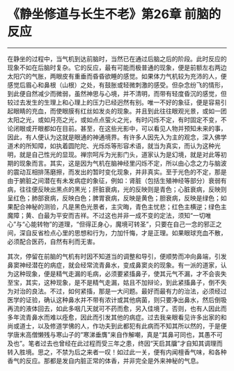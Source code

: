 # 《静坐修道与长生不老》第26章 前脑的反应

------

在静坐的过程中，当气机到达前脑时，当然已在通过后脑之后的阶段。此时反应的现象不如在后脑时复杂。它的反应，最有可能而极普通的现象，便是前额左右两边太阳穴的气胀，两眼皮有重垂而昏昏欲睡的感觉。如果体力气机较为充沛的人，便感觉后眉心和鼻根（山根）之处，有鼓胀或轻微刺激的感受。但杂念纷飞的情形，到此便自然减少而微弱，虽然神思与心境，并不清明，而带有轻度昏沉的感觉，但较过去发生的生理上和心理上的压力已经迥然有别。唯一不好的象征，便是容易引起眼睛的充血，而使眼膜有红丝如发炎的现象。并且到此往往眼观光景，或如一团太阳之光，或如月亮之光，或如点点萤火之光，有时闪烁不定，有时固定不变，不论闭眼或开眼都如在目前。甚至，在这些光影中，可以看见人物并预知未来的事，因此，有人便认为这就是眼通的神通境界。有许多人因先入为主的观念，深入佛学道术的所知障，如执着圆陀陀、光烁烁等形容术语，就当为真实，而认为这种光明，就是自己性光的显现。禅宗呵斥为光影门头，道家认为是幻境，就是对此等初期的现象而言。其实，这是因为气机在脑神经里闪烁不定，所以由心念之力与脑波的震动互相排荡磨擦，而发出的暂时变化现象，并非真实。至于光色的不定，那是由于腑脏之间潜在有未发病症的象征，例如：肾脏（包括生殖神经等部分）衰弱有病，往往便反映出黑点的黑光；肝脏衰病，光的反映则是青色；心脏衰病，反映则呈红色；肺部衰病，反映白色；脾胃衰病，反映是黄色；胆衰病，反映是绿色；如果配合神秘的测验，凡是黑色光景者，主灾晦，青色主忧悲；红色主横逆；绿色主魔障；黄、白最为平安而吉祥。不过这也并非一成不变的定法，须知“一切唯心”与“心能转物”的道理，“但得正身心，魔境可转圣”，只要在自己一念的邪正之间，深自反省检点心里的思想和行为，力加忏悔，才是正理。如果眼球充血不散，必须配合医药，自然有利而无害。

其次，停留在前脑的气机有时因不知道当的调整和导引，便顺势而冲向鼻端，引发鼻窦神经潜在的病症，就会经常流青鼻水，变成鼻窦炎的现象。有一派的道家，认为这种现象，便是精气走漏的毛病，必须要紧搐鼻子，使其元气不漏，才不会丧失至宝，其实，这种现象，是不是精气走漏，姑且不加辩论，到此紧搐鼻子，倒不失为对治的良法。不过，如何紧搐，那是一大问题。最好而最有力的治法，必须经过医学的证验，确认这种鼻水并不带有浓计或其他病菌，则只要净出鼻水，然后倒吸再流的液体回去，如此多咽几天就可不药而愈，另入佳境了。否则，也有人因此而多年流青鼻水而难以痊愈，因此而引发其他的病症。过去我亲眼看见许多出家的和尚或道士，以及修道学怫的人，作功夫到此都犯有此病而不知其所以然的，于是便学唐末高僧懒残与寒山子的”寒涕垂膺”来自作解嘲，真是“其鼻可同也，其愚不可及也”。笔者过去也曾经在此过程而受三年之患，终因“天启其牖”才自知其调理而转入胜境。思之，不禁为后之来者一叹！如过此一关，便有内闻檀香气味，和各种香气的反应。那都是发自内脏正常的体香，并非完全是外来神秘的气息。